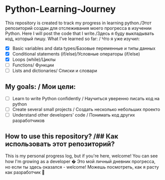 # Python-Learning-Journey
This repository is created to track my progress in learning python./Этот репозиторий создан для отслеживания моего прогресса в изучении Python.
Here I will post the code that I write./Здесь я буду выкладывать код, который пишу.
What I've learned so far: /  Что я уже изучил:
- [x] Basic variables and data types/Базовые переменные и типы данных
- [x] Conditional statements (if/else)/Условные операторы (if/else)
- [x] Loops (while)/Циклы
- [ ] Functions/ Функции
- [ ] Lists and dictionaries/ Списки и словари
## My goals: / Мои цели:
- [ ] Learn to write Python confidently / Научиться уверенно писать код на python
- [ ] Create several small projects / Создать несколько небольших проекто
- [ ] Understand other developers' code / Понимать код других разработчиков

## How to use this repository? /## Как использовать этот репозиторий?
This is my personal progress log, but if you're here, welcome! You can see how I'm growing as a developer �
Это мой личный дневник прогресса, но если ты здесь оказался - welcome! Можешь посмотреть, как я расту как разработчик 🚀
